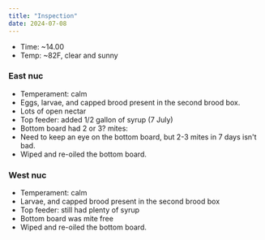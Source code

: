 ```yaml
---
title: "Inspection"
date: 2024-07-08
---
```



- Time: ~14.00
- Temp: ~82F, clear and sunny

### East nuc

- Temperament: calm
- Eggs, larvae, and capped brood present in the second brood box.
- Lots of open nectar
- Top feeder: added 1/2 gallon of syrup (7 July)
- Bottom board had 2 or 3? mites:
- Need to keep an eye on the bottom board, but 2-3 mites in 7 days isn't bad.
- Wiped and re-oiled the bottom board.

### West nuc

- Temperament: calm
- Larvae, and capped brood present in the second brood box
- Top feeder: still had plenty of syrup
- Bottom board was mite free
- Wiped and re-oiled the bottom board.

